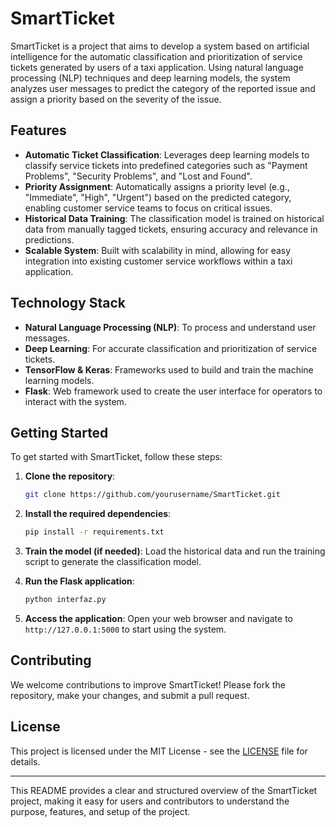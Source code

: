 # SmartTicket

SmartTicket is a project that aims to develop a system based on artificial intelligence for the automatic classification and prioritization of service tickets generated by users of a taxi application. Using natural language processing (NLP) techniques and deep learning models, the system analyzes user messages to predict the category of the reported issue and assign a priority based on the severity of the issue.

## Features

- **Automatic Ticket Classification**: Leverages deep learning models to classify service tickets into predefined categories such as "Payment Problems", "Security Problems", and "Lost and Found".
- **Priority Assignment**: Automatically assigns a priority level (e.g., "Immediate", "High", "Urgent") based on the predicted category, enabling customer service teams to focus on critical issues.
- **Historical Data Training**: The classification model is trained on historical data from manually tagged tickets, ensuring accuracy and relevance in predictions.
- **Scalable System**: Built with scalability in mind, allowing for easy integration into existing customer service workflows within a taxi application.

## Technology Stack

- **Natural Language Processing (NLP)**: To process and understand user messages.
- **Deep Learning**: For accurate classification and prioritization of service tickets.
- **TensorFlow & Keras**: Frameworks used to build and train the machine learning models.
- **Flask**: Web framework used to create the user interface for operators to interact with the system.

## Getting Started

To get started with SmartTicket, follow these steps:

1. **Clone the repository**:
   ```bash
   git clone https://github.com/yourusername/SmartTicket.git
   ```

2. **Install the required dependencies**:
   ```bash
   pip install -r requirements.txt
   ```

3. **Train the model (if needed)**:
   Load the historical data and run the training script to generate the classification model.

4. **Run the Flask application**:
   ```bash
   python interfaz.py
   ```

5. **Access the application**:
   Open your web browser and navigate to `http://127.0.0.1:5000` to start using the system.

## Contributing

We welcome contributions to improve SmartTicket! Please fork the repository, make your changes, and submit a pull request.

## License

This project is licensed under the MIT License - see the [LICENSE](LICENSE) file for details.

---

This README provides a clear and structured overview of the SmartTicket project, making it easy for users and contributors to understand the purpose, features, and setup of the project.
